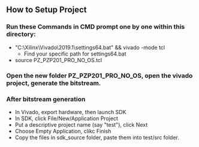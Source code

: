 ## How to Setup Project

### Run these Commands in CMD prompt one by one within this directory:
- "C:\Xilinx\Vivado\2019.1\settings64.bat" && vivado -mode tcl
    - Find your specific path for settings64.bat   
- source PZ_PZP201_PRO_NO_OS.tcl

### Open the new folder PZ_PZP201_PRO_NO_OS, open the vivado project, generate the bitstream.

### After bitstream generation
- In Vivado, export hardware, then launch SDK
- In SDK, click File/New/Application Project
- Put a descriptive project name (say "test"), click Next
- Choose Empty Application, clikc Finish
- Copy the files in sdk_source folder, paste them into test/src folder.
